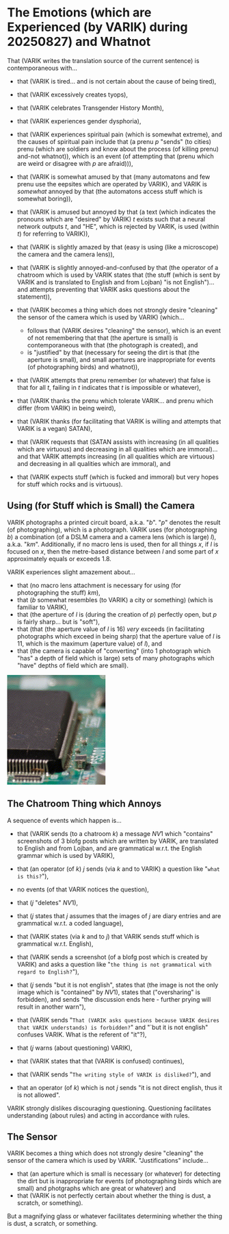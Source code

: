The Emotions (which are Experienced (by VARIK) during 20250827) and Whatnot
===========================================================================

That (VARIK writes the translation source of the current sentence) is contemporaneous with...

* that (VARIK is tired... and is not certain about the cause of being tired),
* that (VARIK excessively creates tyops),
* that (VARIK celebrates Transgender History Month),
* that (VARIK experiences gender dysphoria),
* that (VARIK experiences spiritual pain (which is somewhat extreme), and the causes of spiritual pain include that (a prenu $p$ "sends" (to cities) prenu (which are soldiers and know about the process (of killing prenu) and-not whatnot)), which is an event (of attempting that (prenu which are weird or disagree with $p$ are afraid))),
* that (VARIK is somewhat amused by that (many automatons and few prenu use the eepsites which are operated by VARIK), and VARIK is _somewhat_ annoyed by that (the automatons access stuff which is somewhat boring)),
* that (VARIK is amused but annoyed by that (a text (which indicates the pronouns which are "desired" by VARIK) $t$ exists such that a neural network outputs $t$, and "HE", which is rejected by VARIK, is used (within $t$) for referring to VARIK)),
* that (VARIK is slightly amazed by that (easy is using (like a microscope) the camera and the camera lens)),
* that (VARIK is slightly annoyed-and-confused by that (the operator of a chatroom which is used by VARIK states that (the stuff (which is sent by VARIK and is translated to English and from Lojban) "is not English")... and attempts preventing that VARIK asks questions about the statement)),
* that (VARIK becomes a thing which does not strongly desire "cleaning" the sensor of the camera which is used by VARIK) (which...

  * follows that (VARIK desires "cleaning" the sensor), which is an event of not remembering that that (the aperture is small) is contemporaneous with that (the photograph is created), and
  * is "justified" by that (necessary for seeing the dirt is that (the aperture is small), and small apertures are inappropriate for events (of photographing birds) and whatnot)),

* that (VARIK attempts that prenu remember (or whatever) that false is that for all $t$, failing in $t$ indicates that $t$ is impossible or whatever),
* that (VARIK thanks the prenu which tolerate VARIK... and prenu which differ (from VARIK) in being weird),
* that (VARIK thanks (for facilitating that VARIK is willing and attempts that VARIK is a vegan) SATAN),
* that (VARIK requests that (SATAN assists with increasing (in all qualities which are virtuous) and decreasing in all qualities which are immoral)... and that VARIK attempts increasing (in all qualities which are virtuous) and decreasing in all qualities which are immoral), and
* that (VARIK expects stuff (which is fucked and immoral) but very hopes for stuff which rocks and is virtuous).

## Using (for Stuff which is Small) the Camera
VARIK photographs a printed circuit board, a.k.a. "$b$".  "$p$" denotes the result (of photographing), which is a photograph.  VARIK uses (for photographing $b$) a combination (of a DSLM camera and a camera lens (which is large) $l$), a.k.a. "$km$".  Additionally, if no macro lens is used, then for all things $x$, if $l$ is focused on $x$, then the metre-based distance between $l$ and some part of $x$ approximately equals or exceeds 1.8.

VARIK experiences slight amazement about...

* that (no macro lens attachment is necessary for using (for photographing the stuff) $km$),
* that ($b$ somewhat resembles (to VARIK) a city or something) (which is familiar to VARIK),
* that (the aperture of $l$ is (during the creation of $p$) perfectly open, but $p$ is fairly sharp... but is "soft"),
* that (that (the aperture value of $l$ is 16) _very_ exceeds (in facilitating photographs which exceed in being sharp) that the aperture value of $l$ is 11, which is the maximum (aperture value) of $l$), and
* that (the camera is capable of "converting" (into 1 photograph which "has" a depth of field which is large) sets of many photographs which "have" depths of field which are small).

![$p$](pixra/bored.gif)

## The Chatroom Thing which Annoys
A sequence of events which happen is...

* that (VARIK sends (to a chatroom $k$) a message $NV1$ which "contains" screenshots of 3 blofg posts which are written by VARIK, are translated to English and from Lojban, and are grammatical w.r.t. the English grammar which is used by VARIK),
* that (an operator (of $k$) $j$ sends (via $k$ and to VARIK) a question like "`what is this?`"),
* no events (of that VARIK notices the question),
* that ($j$ "deletes" $NV1$),
* that ($j$ states that $j$ assumes that the images of $j$ are diary entries and are grammatical w.r.t. a coded language),
* that (VARIK states (via $k$ and to $j$) that VARIK sends stuff which is grammatical w.r.t. English),
* that (VARIK sends a screenshot (of a blofg post which is created by VARIK) and asks a question like "`the thing is not grammatical with regard to English?`"),
* that ($j$ sends "but it is not english", states that (the image is not the only image which is "contained" by $NV1$), states that ("oversharing" is forbidden), and sends "the discussion ends here - further prying will result in another warn"),

* that (VARIK sends "`That (VARIK asks questions because VARIK desires that VARIK understands) is forbidden?`" and <QUOTE>"`but it is not english" confuses VARIK.  What is the referent of "it"?</QUOTE>),
* that ($j$ warns (about questioning) VARIK),
* that (VARIK states that that (VARIK is confused) continues),
* that (VARIK sends "`The writing style of VARIK is disliked?`"), and
* that an operator (of $k$) which is not $j$ sends "it is not direct english, thus it is not allowed".

VARIK strongly dislikes discouraging questioning.  Questioning facilitates understanding (about rules) and acting in accordance with rules.

## The Sensor
VARIK becomes a thing which does not strongly desire "cleaning" the sensor of the camera which is used by VARIK.  "Justifications" include...

* that (an aperture which is small is necessary (or whatever) for detecting the dirt but is inappropriate for events (of photographing birds which are small) and photgraphs which are great or whatever) and
* that (VARIK is not perfectly certain about whether the thing is dust, a scratch, or something).

But a magnifying glass or whatever facilitates determining whether the thing is dust, a scratch, or something.
